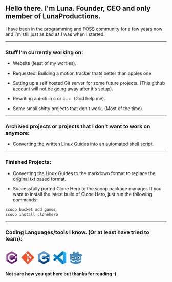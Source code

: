 Hello there. I'm Luna. Founder, CEO and only member of LunaProductions.
---

I have been in the programming and FOSS community for a few years now and I'm still just as bad as I was when I started.

---
### Stuff I’m currently working on:

- Website (least of my worries).

- Requested: Building a motion tracker thats better than apples one

- Setting up a self hosted Git server for some future projects. (This github account will not be going away after it's setup).

- Rewriting ani-cli in c or c++. (God help me).

- Some small shitty projects that don't work. (Most of the time).

---
### Archived projects or projects that I don't want to work on anymore:

- Converting the written Linux Guides into an automated shell script.

---
### Finished Projects:

- Converting the Linux Guides to the markdown format to replace the original txt based format.

- Successfully ported Clone Hero to the scoop package manager. If you want to install the latest build of Clone Hero, just run the following commands:

```
scoop bucket add games
scoop install clonehero
```

---
### Coding Languages/tools I know. (Or at least have tried to learn):

<img src="https://github.com/devicons/devicon/blob/master/icons/csharp/csharp-original.svg"  title="CSharp" alt="CSharp" width="40" height="40"/>&nbsp;
<img src="https://github.com/devicons/devicon/blob/master/icons/git/git-original.svg" title="Git" alt="Git" width="40" height="40"/>&nbsp;
<img src="https://github.com/devicons/devicon/blob/master/icons/cplusplus/cplusplus-original.svg" title="C++" alt="C++" width="40" height="40"/>&nbsp;
<img src="https://github.com/devicons/devicon/blob/master/icons/vscode/vscode-original.svg" title="VS Code" alt="VS Code" width="40" height="40"/>&nbsp;
<img src="https://github.com/devicons/devicon/blob/master/icons/godot/godot-original.svg" title="Godot" alt="Godot" width="40" height="40"/>&nbsp;
---

<b> Not sure how you got here but thanks for reading :) </b>


